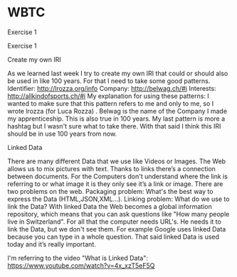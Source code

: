 # WBTC
Exercise 1

Exercise 1

Create my own IRI

As we learned last week I try to create my own IRI that could or should also be used in like 100 years. For that I need to take some good patterns.
Identifier: http://lrozza.org/info
Company: http://belwag.ch/#i
Interests: http://allkindofsports.ch/#i
My explanation for using these patterns:
I wanted to make sure that this pattern refers to me and only to me, so I wrote lrozza (for Luca Rozza) .
Belwag is the name of the Company I made my apprenticeship. This is also true in 100 years.
My last pattern is more a hashtag but I wasn't sure what to take there.
With that said I think this IRI should be in use 100 years from now.

Linked Data

There are many different Data that we use like Videos or Images. The Web allows us to mix pictures with text. Thanks to links there’s a connection between documents. For the Computers don't understand where the link is referring to or what image it is they only see it’s a link or image. There are two problems on the web. Packaging problem: What's the best way to express the Data (HTML,JSON,XML...). Linking problem: What do we use to link the Data? With linked Data the Web becomes a global information repository, which means that you can ask questions like "How many people live in Switzerland". For all that the computer needs URL's. He needs it to link the Data, but we don't see them. For example Google uses linked Data because you can type in a whole question. That said linked Data is used today and it’s really important.


I'm referring to the video "What is Linked Data": https://www.youtube.com/watch?v=4x_xzT5eF5Q
